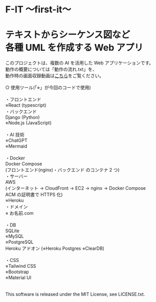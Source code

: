 # F-IT 〜first-it〜

# テキストからシーケンス図など<br>各種 UML を作成する Web アプリ

このプロジェクトは、複数の AI を活用した Web アプリケーションです。<br>
動作の概要については「動作の流れ.txt」を、<br>
動作時の画面収録動画は[こちら](https://youtu.be/07NAbAeBqbc?si=Qslk7mJXpJko63_6)をご覧ください。<br>
<br>
○ 使用ツール(「⭐︎」が今回のコードで使用)<br>
<br>
・フロントエンド<br>
⭐︎React (typescript)<br>
・バックエンド<br>
Django (Python)<br>
⭐︎Node.js (JavaScript)<br>
<br>
・AI 技術<br>
⭐︎ChatGPT<br>
⭐︎Mermaid<br>
<br>
・Docker<br>
Docker Compose<br>
(フロントエンド(nginx)・バックエンド のコンテナ 2 つ)<br>
・サーバー<br>
AWS<br>
(インターネット → CloudFront → EC2 → nginx → Docker Compose<br>
ACM の証明書で HTTPS 化)<br>
⭐︎Heroku<br>
・ドメイン<br>
⭐︎ お名前.com<br>
<br>
・DB<br>
SQLite<br>
⭐︎MySQL<br>
⭐︎PostgreSQL<br>
Heroku アドオン (⭐︎Heroku Postgres ⭐︎ClearDB)<br>
<br>
・CSS<br>
⭐︎Tailwind CSS<br>
⭐︎Bootstrap<br>
⭐︎Material UI<br>
<br>
<br>
This software is released under the MIT License, see LICENSE.txt.
